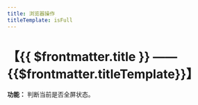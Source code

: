 ```yaml
---
title: 浏览器操作
titleTemplate: isFull
---
```


# 【{{ $frontmatter.title }} —— {{$frontmatter.titleTemplate}}】

**功能：** 判断当前是否全屏状态。
